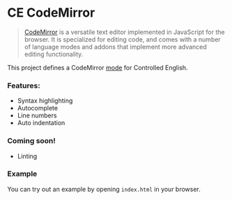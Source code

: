 # CE CodeMirror

> [CodeMirror](http://codemirror.net/) is a versatile text editor implemented in JavaScript for the browser. It is specialized for editing code, and comes with a number of language modes and addons that implement more advanced editing functionality.

This project defines a CodeMirror [mode](http://codemirror.net/doc/manual.html#modeapi) for Controlled English.

### Features:

* Syntax highlighting
* Autocomplete
* Line numbers
* Auto indentation

### Coming soon!

* Linting

### Example

You can try out an example by opening `index.html` in your browser.
